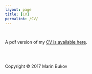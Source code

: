 ```yaml
---
layout: page
title: [CV]
permalink: /CV/
---
```




<br>


A pdf version of my [CV is available here](https://www.pks.mpg.de/fileadmin/user_upload/MPIPKS/group_pages/NQD/CV_bukov.pdf).


<!-- <p style="color:red; font-weight: bold;">A pdf version of my extended CV as of Sep 1, 2022 is  <a href="{{ site.baseurl | replace: '//', '/' }}/files/cv_bukov.pdf">available here</a>.</p>

<br>



##### __Research Interests__


*Quantum Condensed Matter Physics, Quantum Simulation, Quantum Optics*
* Quantum and classical dynamics of out-of-equilibrium many-body systems 
* Phase transitions and critical phenomena
* Interplay between condensed matter systems and ultracold atomic gases

*Machine Learning, Computational Physics*
* Reinforcement learning applications to physics
* Neural networks, deep learning
* Interplay between machine learning and condensed matter / statistical physics


<br>

##### __Professional Experience__



__*R3 Established Researcher (2020-)*__, Faculty of Physics, Sofia University, Bulgaria
* Marie Sklodowska-Curie fellow 


__*Postdoctoral Researcher, Physics (2017-2020)*__, University of California, Berkeley, USA
* Gordon and Betty Moore independent postdoctoral fellow, Condensed Matter Theory Center
* *supervisors:* Norman Yao and Ehud Altman


<br>


##### __Education__


__*Ph.D., Physics (2017)*__, Boston University, USA
* *dissertation:* [Floquet Engineering in Periodically Driven Closed Quantum Systems: from Dynamical Localisation to Ultracold Topological Matter](https://open.bu.edu/handle/2144/43881)
* *advisor:* Anatoli Polkovnikov

__*M.Sc., Theoretical and Mathematical Physics (2013)*__, Ludwig-Maximilians-Universität and Technische Universität München, Germany
* *thesis:* [Bose-Fermi Mixtures: a Mean-Field Study](https://epub.ub.uni-muenchen.de/29268/) [publication: [Phys. Rev. B 89, 094502 (2014)](https://arxiv.org/abs/1311.7148)]
* *first advisor:* Lode Pollet
* *second advisor:* Immanuel Bloch

__*B.Sc., Mathematics (2011)*__, Ludwig-Maximilians-Universität München, Germany
* *thesis:* Rigorous Approach to Bose-Einstein Condensation
* *advisor:* László Erdős

__*B.Sc., Physics (2011)*__, Ludwig-Maximilians-Universität München, Germany
* *thesis:* Periodically Driven Luttinger Liquids [publication: [Phys. Rev. B 86, 054304 (2012)](https://arxiv.org/abs/1206.2504)]
* *advisor:* Stefan Kehrein

__*Abitur (2008)*__ [allgemeine Hochschulreife], Bildungsinländer, Deutsche Abteilung, Galabov Gymnasium Sofia, Bulgaria\\
__*Matura (2008)*__ [general university entrance examinations], First German High School Sofia, Bulgaria


 -->


<br><br>


Copyright © 2017 Marin Bukov
